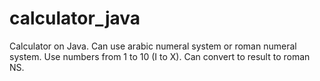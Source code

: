 # calculator_java
Calculator on Java. Can use arabic numeral system or roman numeral system. Use numbers from 1 to 10 (I to X). Can convert to result to roman NS. 
